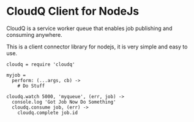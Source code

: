 # CloudQ Client for NodeJs

CloudQ is a service worker queue that enables job publishing and consuming anywhere.

This is a client connector library for nodejs, it is very simple and easy to use.

    cloudq = require 'cloudq'

    myjob =
      perform: (...args, cb) ->
        # Do Stuff

    cloudq.watch 5000, 'myqueue', (err, job) ->
      console.log 'Got Job Now Do Something'
      cloudq.consume job, (err) ->
        cloudq.complete job.id
